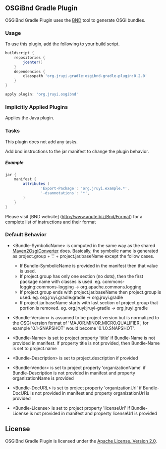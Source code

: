## OSGiBnd Gradle Plugin

OSGiBnd Gradle Plugin uses the [BND](http://www.aqute.biz/Bnd/Bnd) tool to generate OSGi bundles.

### Usage
To use this plugin, add the following to your build script.

```groovy
buildscript {
	repositories {
		jcenter()
	}
	dependencies {
		classpath 'org.jruyi.gradle:osgibnd-gradle-plugin:0.2.0'
	}
}

apply plugin: 'org.jruyi.osgibnd'
```

### Implicitly Applied Plugins

Applies the Java plugin.

### Tasks

This plugin does not add any tasks.

Add bnd instructions to the jar manifest to change the plugin behavior.

##### Example

```groovy
jar {
	manifest {
		attributes (
				'Export-Package': 'org.jruyi.example.*',
				'-dsannotations': '*',
		)
	}
}
```

Please visit [BND website] (http://www.aqute.biz/Bnd/Format) for a complete list of instructions and their format

### Default Behavior

* \<Bundle-SymbolicName\> is computed in the same way as the shared [Maven2OsgiConverter](http://svn.apache.org/repos/asf/maven/shared/trunk/maven-osgi/src/main/java/org/apache/maven/shared/osgi/DefaultMaven2OsgiConverter.java) does.
Basically, the symbolic name is generated as project.group + '.' + project.jar.baseName except the follow cases. 
  * If Bundle-SymbolicName is provided in the manifest then that value is used.
  * If project.group has only one section (no dots), then the first package name with classes is used. eg. commons-logging:commons-logging -> org.apache.commons.logging
  * If project.group ends with project.jar.baseName then project.group is used. eg. org.jruyi.gradle:gradle -> org.jruyi.gradle
  * If project.jar.baseName starts with last section of project.group that portion is removed. eg. org.jruyi:jruyi-gradle -> org.jruyi.gradle
 
* \<Bundle-Version\> is assumed to be project.version but is normalized to the OSGi version format of 'MAJOR.MINOR.MICRO.QUALIFIER', for example '0.1-SNAPSHOT' would become '0.1.0.SNAPSHOT'.

* \<Bundle-Name\> is set to project property 'title' if Bundle-Name is not provided in manifest. If property title is not provided, then Bundle-Name is set to project.name

* \<Bundle-Description\> is set to project.description if provided

* \<Bundle-Vendor\> is set to project property 'organizationName' if Bundle-Description is not provided in manifest and property organizationName is provided
 
* \<Bundle-DocURL\> is set to project property 'organizationUrl' if Bundle-DocURL is not provided in manifest and property organizationUrl is provided
 
* \<Bundle-License\> is set to project property 'licenseUrl' if Bundle-License is not provided in manifest and property licenseUrl is provided
 
## License

OSGiBnd Gradle Plugin is licensed under the [Apache License, Version 2.0](http://www.apache.org/licenses/LICENSE-2.0.html).
